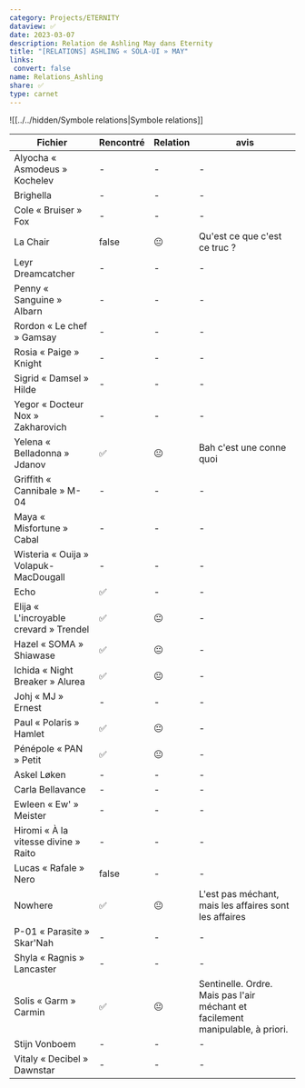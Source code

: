 ```yaml
---
category: Projects/ETERNITY
dataview: ✅
date: 2023-03-07
description: Relation de Ashling May dans Eternity
title: "[RELATIONS] ASHLING « SOLA-UI » MAY"
links: 
 convert: false
name: Relations_Ashling
share: ✅
type: carnet
---
```


![[../../hidden/Symbole relations|Symbole relations]]

| Fichier                                                                                                                | Rencontré | Relation | avis                                                                           |
| ---------------------------------------------------------------------------------------------------------------------- | --------- | -------- | ------------------------------------------------------------------------------ |
| Alyocha « Asmodeus » Kochelev               | \-        | \-       | \-                                                                             |
| Brighella                                                       | \-        | \-       | \-                                                                             |
| Cole « Bruiser » Fox                                 | \-        | \-       | \-                                                                             |
| La Chair                                                         | false     | 😐       | Qu'est ce que c'est ce truc ?                                                  |
| Leyr Dreamcatcher                                       | \-        | \-       | \-                                                                             |
| Penny « Sanguine » Albarn                       | \-        | \-       | \-                                                                             |
| Rordon « Le chef » Gamsay                       | \-        | \-       | \-                                                                             |
| Rosia « Paige » Knight                             | \-        | \-       | \-                                                                             |
| Sigrid « Damsel » Hilde                           | \-        | \-       | \-                                                                             |
| Yegor « Docteur Nox » Zakharovich       | \-        | \-       | \-                                                                             |
| Yelena « Belladonna » Jdanov                 | ✅      | 😐       | Bah c'est une conne quoi                                                       |
| Griffith « Cannibale » M-04                        | \-        | \-       | \-                                                                             |
| Maya « Misfortune » Cabal                            | \-        | \-       | \-                                                                             |
| Wisteria « Ouija » Volapuk-MacDougall    | \-        | \-       | \-                                                                             |
| Echo                                                                     | ✅      | \-       | \-                                                                             |
| Elija « L'incroyable crevard » Trendel | ✅      | 😐       | \-                                                                             |
| Hazel « SOMA » Shiawase                               | ✅      | 😐       | \-                                                                             |
| Ichida « Night Breaker » Alurea               | ✅      | 😐       | \-                                                                             |
| Johj « MJ » Ernest                                         | \-        | \-       | \-                                                                             |
| Paul « Polaris » Hamlet                               | ✅      | 😐       | \-                                                                             |
| Pénépole « PAN » Petit                                 | ✅      | 😐       | \-                                                                             |
| Askel Løken                                                     | \-        | \-       | \-                                                                             |
| Carla Bellavance                                           | \-        | \-       | \-                                                                             |
| Ewleen « Ew' » Meister                               | \-        | \-       | \-                                                                             |
| Hiromi « À la vitesse divine » Raito   | \-        | \-       | \-                                                                             |
| Lucas « Rafale » Nero                                 | false     | \-       | \-                                                                             |
| Nowhere                                                             | ✅      | 😐       | L'est pas méchant, mais les affaires sont les affaires                         |
| P-01 « Parasite » Skar'Nah                       | \-        | \-       | \-                                                                             |
| Shyla « Ragnis » Lancaster                       | \-        | \-       | \-                                                                             |
| Solis « Garm » Carmin                                 | ✅      | 😐       | Sentinelle. Ordre. Mais pas l'air méchant et facilement manipulable, à priori. |
| Stijn Vonboem                                                 | \-        | \-       | \-                                                                             |
| Vitaly « Decibel » Dawnstar                     | \-        | \-       | \-                                                                             |



